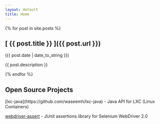 ```yaml
---
layout: default
title: Home
---
```


{% for post in site.posts %}
   <h2> [ {{ post.title }} ]({{ post.url }})</h2> 
   <span>({{ post.date | date_to_string }})</span>
   <p>{{ post.description }}</p>
{% endfor %}

<h2>Open Source Projects</h2>
[lxc-java](https://github.com/waseemh/lxc-java) - Java API for LXC (Linux Containers)

[webdriver-assert](https://github.com/waseemh/webdriver-assert) - JUnit assertions library for Selenium WebDriver 2.0
